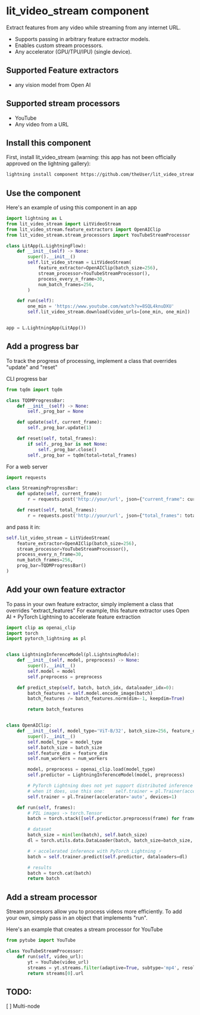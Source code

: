 # lit_video_stream component
Extract features from any video while streaming from any internet URL.

- Supports passing in arbitrary feature extractor models.
- Enables custom stream processors.
- Any accelerator (GPU/TPU/IPU) (single device).

## Supported Feature extractors
- any vision model from Open AI

## Supported stream processors
- YouTube
- Any video from a URL

## Install this component
First, install lit_video_stream (warning: this app has not been officially approved on the lightning gallery):

```bash
lightning install component https://github.com/theUser/lit_video_stream
```

## Use the component
Here's an example of using this component in an app

```python
import lightning as L
from lit_video_stream import LitVideoStream
from lit_video_stream.feature_extractors import OpenAIClip
from lit_video_stream.stream_processors import YouTubeStreamProcessor

class LitApp(L.LightningFlow):
    def __init__(self) -> None:
        super().__init__()
        self.lit_video_stream = LitVideoStream(
            feature_extractor=OpenAIClip(batch_size=256),
            stream_processor=YouTubeStreamProcessor(),
            process_every_n_frame=30,
            num_batch_frames=256,
        )

    def run(self):
        one_min = 'https://www.youtube.com/watch?v=8SQL4knuDXU'
        self.lit_video_stream.download(video_urls=[one_min, one_min])


app = L.LightningApp(LitApp())
```

## Add a progress bar
To track the progress of processing, implement a class that overrides "update" and "reset"

CLI progress bar
```python
from tqdm import tqdm

class TQDMProgressBar:
    def __init__(self) -> None:
        self._prog_bar = None

    def update(self, current_frame):
        self._prog_bar.update(1)

    def reset(self, total_frames):
        if self._prog_bar is not None:
            self._prog_bar.close()
        self._prog_bar = tqdm(total=total_frames)
```

For a web server
```python
import requests

class StreamingProgressBar:
    def update(self, current_frame):
        r = requests.post('http://your/url', json={"current_frame": current_frame})

    def reset(self, total_frames):
        r = requests.post('http://your/url', json={"total_frames": total_frames})
```

and pass it in:
```python
self.lit_video_stream = LitVideoStream(
    feature_extractor=OpenAIClip(batch_size=256),
    stream_processor=YouTubeStreamProcessor(),
    process_every_n_frame=30,
    num_batch_frames=256,
    prog_bar=TQDMProgressBar()
)
```

## Add your own feature extractor
To pass in your own feature extractor, simply implement a class that overrides "extract_features"
For example, this feature extractor uses Open AI + PyTorch Lightning to accelerate feature extraction

```python
import clip as openai_clip
import torch
import pytorch_lightning as pl


class LightningInferenceModel(pl.LightningModule):
    def __init__(self, model, preprocess) -> None:
        super().__init__()
        self.model = model
        self.preprocess = preprocess

    def predict_step(self, batch, batch_idx, dataloader_idx=0):
        batch_features = self.model.encode_image(batch)
        batch_features /= batch_features.norm(dim=-1, keepdim=True)

        return batch_features


class OpenAIClip:
    def __init__(self, model_type='ViT-B/32', batch_size=256, feature_dim=512, num_workers=1):
        super().__init__()
        self.model_type = model_type
        self.batch_size = batch_size
        self.feature_dim = feature_dim
        self.num_workers = num_workers

        model, preprocess = openai_clip.load(model_type)
        self.predictor = LightningInferenceModel(model, preprocess)

        # PyTorch Lightning does not yet support distributed inference
        # when it does, use this one:    self.trainer = pl.Trainer(accelerator='auto')
        self.trainer = pl.Trainer(accelerator='auto', devices=1)

    def run(self, frames):
        # PIL images -> torch.Tensor
        batch = torch.stack([self.predictor.preprocess(frame) for frame in frames])

        # dataset
        batch_size = min(len(batch), self.batch_size)
        dl = torch.utils.data.DataLoader(batch, batch_size=batch_size, num_workers=self.num_workers)

        # ⚡ accelerated inference with PyTorch Lightning ⚡
        batch = self.trainer.predict(self.predictor, dataloaders=dl)

        # results
        batch = torch.cat(batch)
        return batch
```

## Add a stream processor
Stream processors allow you to process videos more efficiently. To add your own, simply pass in an object 
that implements "run".

Here's an example that creates a stream processor for YouTube

```python
from pytube import YouTube

class YouTubeStreamProcessor:
    def run(self, video_url):
        yt = YouTube(video_url)
        streams = yt.streams.filter(adaptive=True, subtype='mp4', resolution='360p', only_video=True)
        return streams[0].url
```

## TODO:
[ ] Multi-node
